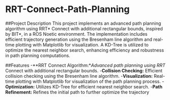 # RRT-Connect-Path-Planning
##Project Description
This project implements an advanced path planning algorithm using RRT* Connect with additional rectangular bounds, inspired by BIT*, in a ROS Noetic environment. The implementation includes efficient trajectory generation using the Bresenham line algorithm and real-time plotting with Matplotlib for visualization. A KD-Tree is utilized to optimize the nearest neighbor search, enhancing efficiency and robustness in path planning computations.

##Features
-**RRT Connect Algorithm:**Advanced path planning using RRT* Connect with additional rectangular bounds.
-**Collision Checking:** Efficient collision checking using the Bresenham line algorithm.
-**Visualization:** Real-time plotting with Matplotlib for visualization of the path planning process.
-**Optimization:** Utilizes KD-Tree for efficient nearest neighbor search.
-**Path Refinement:** Refines the initial path to further optimize the trajectory
